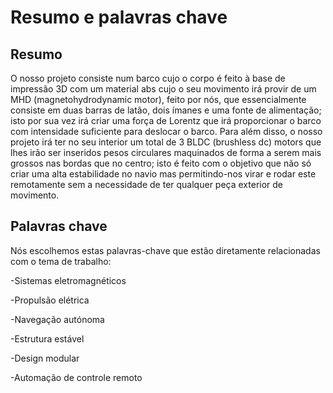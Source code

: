 # Resumo e palavras chave

## Resumo

O nosso projeto consiste num barco cujo o corpo é feito à base de impressão 3D com um material abs cujo o seu movimento irá provir de um MHD (magnetohydrodynamic motor), feito por nós, que essencialmente consiste em duas barras de latão, dois ímanes e uma fonte de alimentação; isto por sua vez irá criar uma força de Lorentz que irá proporcionar o barco com intensidade suficiente para deslocar o barco.
Para além disso, o nosso projeto irá ter no seu interior um total de 3 BLDC (brushless dc) motors que lhes irão ser inseridos pesos circulares maquinados de forma a serem mais grossos nas bordas que no centro; isto é feito com o objetivo que não só criar uma alta estabilidade no navio mas permitindo-nos virar e rodar este remotamente sem a necessidade de ter qualquer peça exterior de movimento.

## Palavras chave

Nós escolhemos estas palavras-chave que estão diretamente relacionadas com o tema de trabalho:

-Sistemas eletromagnéticos

-Propulsão elétrica

-Navegação autónoma

-Estrutura estável

-Design modular

-Automação de controle remoto
